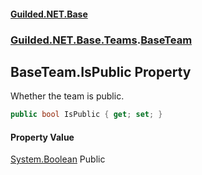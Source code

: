 
#### [Guilded.NET.Base](index 'index')
### [Guilded.NET.Base.Teams](index#Guilded_NET_Base_Teams 'Guilded.NET.Base.Teams').[BaseTeam](BaseTeam 'Guilded.NET.Base.Teams.BaseTeam')
## BaseTeam.IsPublic Property
Whether the team is public.  
```csharp
public bool IsPublic { get; set; }
```

#### Property Value
[System.Boolean](https://docs.microsoft.com/en-us/dotnet/api/System.Boolean 'System.Boolean')
Public
